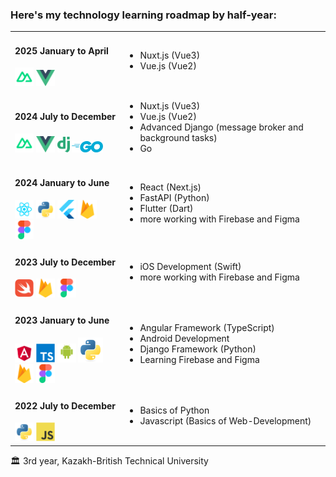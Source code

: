 <h3>Here's my technology learning roadmap by half-year:</h3>

<table>
<tr>
<td>
<h4>2025 January to April</h4>

<div>
<img src="assets/nuxt.svg" width="30"/>
<img src="assets/vue.png" width="30"/>
</div>

</td>
<td>
    <ul>
        <li>Nuxt.js (Vue3)</li>
        <li>Vue.js (Vue2)</li>
    </ul>
</td>
</tr>

<tr>
<td>
<h4>2024 July to December</h4>

<div>
<img src="assets/nuxt.svg" width="30"/>
<img src="assets/vue.png" width="30"/>
<img src="assets/django.png" width="20"/>
<img src="assets/go.png" width="50"/>
</div>

</td>
<td>
    <ul>
    <li>Nuxt.js (Vue3)</li>
    <li>Vue.js (Vue2)</li>
    <li>Advanced Django (message broker and background tasks)</li>
    <li>Go</li>
    </ul>
</td>
</tr>

<tr>
<td>
<h4>2024 January to June</h4>

<div>
<img src="assets/react.svg" width="30"/>
<img src="assets/python-original.svg" width="30"/>
<img src="assets/flutterio-icon.svg" width="30"/>
<img src="assets/firebase-icon.svg" width="30"/>
<img src="assets/figma-icon.svg" width="30"/>
</div>

</td>
<td>
    <ul>
    <li>React (Next.js)</li>
    <li>FastAPI (Python)</li>
    <li>Flutter (Dart)</li>
    <li>more working with Firebase and Figma</li>
    </ul>
</td>
</tr>

<tr>
<td>

<h4>2023 July to December</h4>
<div>
<img src="assets/swift-original.svg" width="30"/>
<img src="assets/firebase-icon.svg" width="30"/>
<img src="assets/figma-icon.svg" width="30"/>
</div>

</td>
<td>
    <ul>
    <li>iOS Development (Swift)</li>
    <li>more working with Firebase and Figma</li>
    </ul>
</td>
</tr>

<tr>
<td>

<h4>2023 January to June</h4>
<div>
<img src="assets/angular.svg" width="30"/>
<img src="assets/typescript-original.svg" width="30"/>
<img src="assets/android-original-wordmark.svg" width="30"/>
<img src="assets/python-original.svg" width="40"/>
<img src="assets/firebase-icon.svg" width="30"/>
<img src="assets/figma-icon.svg" width="30"/>
</div>

</td>
<td>
    <ul>
    <li>Angular Framework (TypeScript)</li>
    <li>Android Development</li>
    <li>Django Framework (Python)</li>
    <li>Learning Firebase and Figma</li>
    </ul>
</td>
</tr>

<tr>
<td>


<h4>2022 July to December</h4>
<div>
<img src="assets/python-original.svg" width="30"/>
<img src="assets/javascript-original.svg" width="30"/>
</div>

</td>
<td>
    <ul>
    <li>Basics of Python</li>
    <li>Javascript (Basics of Web-Development)</li>
    </ul>
</td>
</tr>

</table>

🏛️ 3rd year, Kazakh-British Technical University
